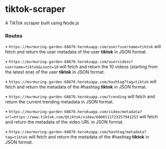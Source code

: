 # tiktok-scraper

A TikTok scraper built using Node.js

### Routes

• `https://murmuring-garden-68870.herokuapp.com/user?username=tiktok` will fetch and return the user metadata of the user **tiktok** in JSON format.

• `https://murmuring-garden-68870.herokuapp.com/uservideos?username=tiktok&count=10` will fetch and return the 10 videos (starting from the latest one) of the user **tiktok** in JSON format.

• `https://murmuring-garden-68870.herokuapp.com/hashtag?tag=tiktok` will fetch and return the metadata of the #hashtag **tiktok** in JSON format.

• `https://murmuring-garden-68870.herokuapp.com/trending` will fetch and return the current trending metadata in JSON format.

• `https://murmuring-garden-68870.herokuapp.com/video/metadata?url=https://www.tiktok.com/@tiktok/video/6800111723257941253` will fetch and return the metadata of the video URL in JSON format.

• `https://murmuring-garden-68870.herokuapp.com/hashtag/metadata?tag=tiktok` will fetch and return the metadata of the #hashtag **tiktok** in JSON format.
